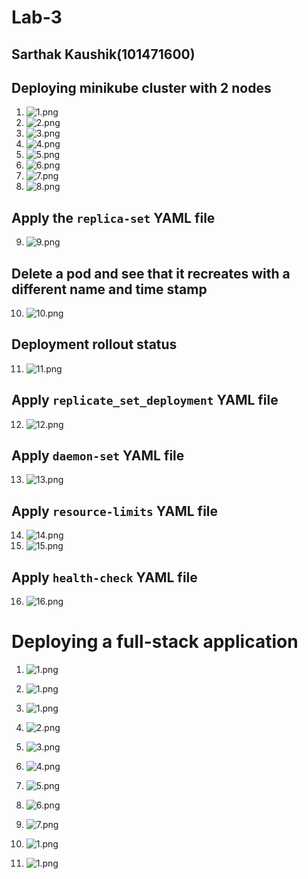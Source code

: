 Lab-3
======

Sarthak Kaushik(101471600)
---------------------------


Deploying minikube cluster with 2 nodes
-----------------------------------------






1. ![1.png](images/1.png)
2. ![2.png](images/2.png)
3. ![3.png](images/3.png)
4. ![4.png](images/4.png)
5. ![5.png](images/5.png)
6. ![6.png](images/6.png)
7. ![7.png](images/7.png)
8. ![8.png](images/8.png)


Apply the `replica-set` YAML file
----------------------------------

9. ![9.png](images/9.png)

Delete a pod and see that it recreates with a different name and time stamp
----------------------------------------------------------------------------

10. ![10.png](images/10.png)

Deployment rollout status
---------------------------

11. ![11.png](images/11.png)

Apply `replicate_set_deployment` YAML file
------------------------------------------


12. ![12.png](images/12.png)

Apply `daemon-set` YAML file
-----------------------------

13. ![13.png](images/13.png)

Apply `resource-limits` YAML file
----------------------------------


14. ![14.png](images/14.png)
15. ![15.png](images/15.png)


Apply `health-check` YAML file
--------------------------------


16. ![16.png](images/16.png)


Deploying a full-stack application
====================================


1. ![1.png](images_full_stack_app/8.png)

1. ![1.png](images_full_stack_app/9.png)

2. ![1.png](images_full_stack_app/1.png)
3. ![2.png](images_full_stack_app/2.png)
4. ![3.png](images_full_stack_app/3.png)
5. ![4.png](images_full_stack_app/4.png)
6. ![5.png](images_full_stack_app/5.png)
7. ![6.png](images_full_stack_app/6.png)
8. ![7.png](images_full_stack_app/7.png)

1. ![1.png](images_full_stack_app/10.png)

1. ![1.png](images_full_stack_app/11.png)

